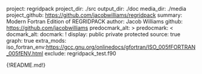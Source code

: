 project: regridpack
project_dir: ./src
output_dir: ./doc
media_dir: ./media
project_github: https://github.com/jacobwilliams/regridpack
summary: Modern Fortran Edition of REGRIDPACK
author: Jacob Williams
github: https://github.com/jacobwilliams
predocmark_alt: >
predocmark: <
docmark_alt:
docmark: !
display: public
         private
         protected
source: true
graph: true
extra_mods: iso_fortran_env:https://gcc.gnu.org/onlinedocs/gfortran/ISO_005fFORTRAN_005fENV.html
exclude: regridpack_test.f90

{!README.md!}
